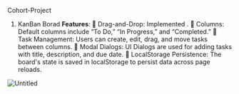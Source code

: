 Cohort-Project
1. KanBan Borad
**Features**:
	Drag-and-Drop: Implemented .
	Columns: Default columns include “To Do,” “In Progress,” and “Completed.”
	Task Management: Users can create, edit, drag, and move tasks between columns.
	Modal Dialogs: UI Dialogs are used for adding tasks with title, description, and due date.
	LocalStorage Persistence: The board's state is saved in localStorage to persist data across page reloads.


![Untitled](https://github.com/user-attachments/assets/39941111-d216-486e-9d96-9e1720f154d1)
